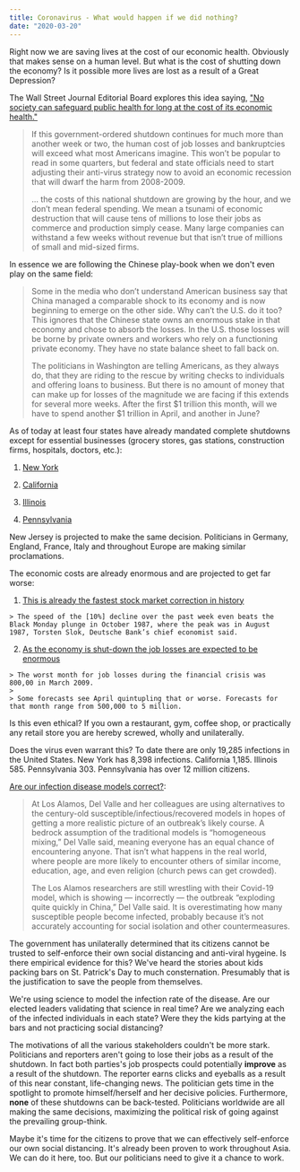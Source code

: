 ```yaml
---
title: Coronavirus - What would happen if we did nothing?
date: "2020-03-20"
---
```


Right now we are saving lives at the cost of our economic health. Obviously that makes sense on a human level. But what is the cost of shutting down the economy? Is it possible more lives are lost as a result of a Great Depression?

The Wall Street Journal Editorial Board explores this idea saying, ["No society can safeguard public health for long at the cost of its economic health."](https://www.wsj.com/articles/rethinking-the-coronavirus-shutdown-11584659154?mod=opinion_major_pos1)

  > If this government-ordered shutdown continues for much more than another week or two, the human cost of job losses and bankruptcies will exceed what most Americans imagine. This won’t be popular to read in some quarters, but federal and state officials need to start adjusting their anti-virus strategy now to avoid an economic recession that will dwarf the harm from 2008-2009.
  >
  > ... the costs of this national shutdown are growing by the hour, and we don’t mean federal spending. We mean a tsunami of economic destruction that will cause tens of millions to lose their jobs as commerce and production simply cease. Many large companies can withstand a few weeks without revenue but that isn’t true of millions of small and mid-sized firms.

In essence we are following the Chinese play-book when we don't even play on the same field:

  > Some in the media who don’t understand American business say that China managed a comparable shock to its economy and is now beginning to emerge on the other side. Why can’t the U.S. do it too? This ignores that the Chinese state owns an enormous stake in that economy and chose to absorb the losses. In the U.S. those losses will be borne by private owners and workers who rely on a functioning private economy. They have no state balance sheet to fall back on.
  >
  > The politicians in Washington are telling Americans, as they always do, that they are riding to the rescue by writing checks to individuals and offering loans to business. But there is no amount of money that can make up for losses of the magnitude we are facing if this extends for several more weeks. After the first $1 trillion this month, will we have to spend another $1 trillion in April, and another in June?

As of today at least four states have already mandated complete shutdowns except for essential businesses (grocery stores, gas stations, construction firms, hospitals, doctors, etc.):

  1. [New York](https://www.washingtonpost.com/national-security/coronavirus-new-york-shutdown-cuomo/2020/03/20/ce124798-6aca-11ea-abef-020f086a3fab_story.html)

  2. [California](https://www.cnn.com/2020/03/19/us/california-coronavirus-stay-home-order/index.html)

  3. [Illinois](https://www.nbcnews.com/news/us-news/coronavirus-illinois-issue-stay-home-order-13-million-residents-california-n1164901)

  4. [Pennsylvania](https://www.nbcphiladelphia.com/news/coronavirus/pa-governor-all-businesses-not-life-sustaining-must-shut-down/2333625/)

New Jersey is projected to make the same decision. Politicians in Germany, England, France, Italy and throughout Europe are making similar proclamations.

The economic costs are already enormous and are projected to get far worse:

  1. [This is already the fastest stock market correction in history](https://www.cnbc.com/2020/02/27/this-is-the-fastest-stock-market-correction-in-history.html)

    > The speed of the [10%] decline over the past week even beats the Black Monday plunge in October 1987, where the peak was in August 1987, Torsten Slok, Deutsche Bank’s chief economist said.

  2. [As the economy is shut-down the job losses are expected to be enormous](https://www.cnbc.com/2020/03/20/the-upcoming-job-losses-will-be-unlike-anything-the-us-has-ever-seen.html)

    > The worst month for job losses during the financial crisis was 800,00 in March 2009.
    >
    > Some forecasts see April quintupling that or worse. Forecasts for that month range from 500,000 to 5 million.

Is this even ethical? If you own a restaurant, gym, coffee shop, or practically any retail store you are hereby screwed, wholly and unilaterally.

Does the virus even warrant this? To date there are only 19,285 infections in the United States. New York has 8,398 infections. California 1,185. Illinois 585. Pennsylvania 303. Pennsylvania has over 12 million citizens.

[Are our infection disease models correct?](https://www.statnews.com/2020/02/14/disease-modelers-see-future-of-covid-19/):
  > At Los Alamos, Del Valle and her colleagues are using alternatives to the century-old susceptible/infectious/recovered models in hopes of getting a more realistic picture of an outbreak’s likely course. A bedrock assumption of the traditional models is “homogeneous mixing,” Del Valle said, meaning everyone has an equal chance of encountering anyone. That isn’t what happens in the real world, where people are more likely to encounter others of similar income, education, age, and even religion (church pews can get crowded).
  >
  > The Los Alamos researchers are still wrestling with their Covid-19 model, which is showing — incorrectly — the outbreak “exploding quite quickly in China,” Del Valle said. It is overestimating how many susceptible people become infected, probably because it’s not accurately accounting for social isolation and other countermeasures. 

The government has unilaterally determined that its citizens cannot be trusted to self-enforce their own social distancing and anti-viral hygeine. Is there empirical evidence for this? We've heard the stories about kids packing bars on St. Patrick's Day to much consternation. Presumably that is the justification to save the people from themselves. 

We're using science to model the infection rate of the disease. Are our elected leaders validating that science in real time? Are we analyzing each of the infected individuals in each state? Were they the kids partying at the bars and not practicing social distancing?

The motivations of all the various stakeholders couldn't be more stark. Politicians and reporters aren't going to lose their jobs as a result of the shutdown. In fact both parties's job prospects could potentially **improve** as a result of the shutdown. The reporter earns clicks and eyeballs as a result of this near constant, life-changing news. The politician gets time in the spotlight to promote himself/herself and her decisive policies. Furthermore, **none** of these shutdowns can be back-tested. Politicians worldwide are all making the same decisions, maximizing the political risk of going against the prevailing group-think.

Maybe it's time for the citizens to prove that we can effectively self-enforce our own social distancing. It's already been proven to work throughout Asia. We can do it here, too. But our politicians need to give it a chance to work.
